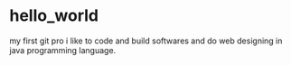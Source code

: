 # hello_world
my first git pro
i like to code and build softwares and do web designing in java programming language.
